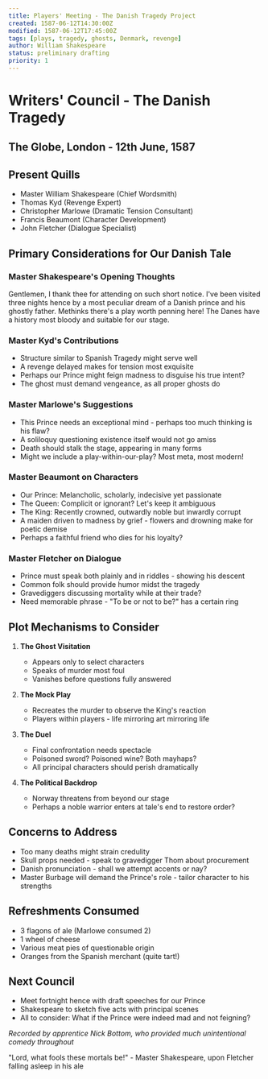 ```yaml
---
title: Players' Meeting - The Danish Tragedy Project
created: 1587-06-12T14:30:00Z
modified: 1587-06-12T17:45:00Z
tags: [plays, tragedy, ghosts, Denmark, revenge]
author: William Shakespeare
status: preliminary drafting
priority: 1
---
```


# Writers' Council - The Danish Tragedy
## The Globe, London - 12th June, 1587

## Present Quills
- Master William Shakespeare (Chief Wordsmith)
- Thomas Kyd (Revenge Expert)
- Christopher Marlowe (Dramatic Tension Consultant)
- Francis Beaumont (Character Development)
- John Fletcher (Dialogue Specialist)

## Primary Considerations for Our Danish Tale

### Master Shakespeare's Opening Thoughts
Gentlemen, I thank thee for attending on such short notice. I've been visited three nights hence by a most peculiar dream of a Danish prince and his ghostly father. Methinks there's a play worth penning here! The Danes have a history most bloody and suitable for our stage.

### Master Kyd's Contributions
- Structure similar to Spanish Tragedy might serve well
- A revenge delayed makes for tension most exquisite
- Perhaps our Prince might feign madness to disguise his true intent?
- The ghost must demand vengeance, as all proper ghosts do

### Master Marlowe's Suggestions
- This Prince needs an exceptional mind - perhaps too much thinking is his flaw?
- A soliloquy questioning existence itself would not go amiss
- Death should stalk the stage, appearing in many forms
- Might we include a play-within-our-play? Most meta, most modern!

### Master Beaumont on Characters
- Our Prince: Melancholic, scholarly, indecisive yet passionate
- The Queen: Complicit or ignorant? Let's keep it ambiguous
- The King: Recently crowned, outwardly noble but inwardly corrupt
- A maiden driven to madness by grief - flowers and drowning make for poetic demise
- Perhaps a faithful friend who dies for his loyalty?

### Master Fletcher on Dialogue
- Prince must speak both plainly and in riddles - showing his descent
- Common folk should provide humor midst the tragedy
- Gravediggers discussing mortality while at their trade?
- Need memorable phrase - "To be or not to be?" has a certain ring

## Plot Mechanisms to Consider

1. **The Ghost Visitation**
   - Appears only to select characters
   - Speaks of murder most foul
   - Vanishes before questions fully answered

2. **The Mock Play**
   - Recreates the murder to observe the King's reaction
   - Players within players - life mirroring art mirroring life

3. **The Duel**
   - Final confrontation needs spectacle
   - Poisoned sword? Poisoned wine? Both mayhaps?
   - All principal characters should perish dramatically

4. **The Political Backdrop**
   - Norway threatens from beyond our stage
   - Perhaps a noble warrior enters at tale's end to restore order?

## Concerns to Address

- Too many deaths might strain credulity
- Skull props needed - speak to gravedigger Thom about procurement
- Danish pronunciation - shall we attempt accents or nay?
- Master Burbage will demand the Prince's role - tailor character to his strengths

## Refreshments Consumed
- 3 flagons of ale (Marlowe consumed 2)
- 1 wheel of cheese
- Various meat pies of questionable origin
- Oranges from the Spanish merchant (quite tart!)

## Next Council
- Meet fortnight hence with draft speeches for our Prince
- Shakespeare to sketch five acts with principal scenes
- All to consider: What if the Prince were indeed mad and not feigning?

*Recorded by apprentice Nick Bottom, who provided much unintentional comedy throughout*

"Lord, what fools these mortals be!" - Master Shakespeare, upon Fletcher falling asleep in his ale